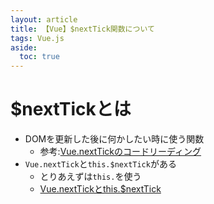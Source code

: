 ```yaml
---
layout: article
title: 【Vue】$nextTick関数について
tags: Vue.js
aside:
  toc: true
---
```



# $nextTickとは

- DOMを更新した後に何かしたい時に使う関数
  - 参考:[Vue.nextTickのコードリーディング](https://aloerina01.github.io/blog/2018-09-27-1)
- `Vue.nextTick`と`this.$nextTick`がある
  - とりあえずは`this.`を使う
  - [Vue.nextTickとthis.$nextTick](https://qiita.com/murashi/items/a68a6d31f788737f0be6)

